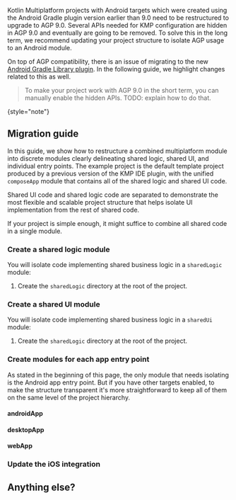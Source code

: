 [//]: # (title: Migrating a Kotlin Multiplatform project to support AGP 9.0)

Kotlin Multiplatform projects with Android targets which were created using the Android Gradle plugin version earlier than 9.0
need to be restructured to upgrade to AGP 9.0.
Several APIs needed for KMP configuration are hidden in AGP 9.0 and eventually are going to be removed.
To solve this in the long term, we recommend updating your project structure to isolate AGP usage to an Android module.

On top of AGP compatibility, there is an issue of migrating to the new [Android Gradle Library plugin](https://developer.android.com/kotlin/multiplatform/plugin).
In the following guide, we highlight changes related to this as well.

> To make your project work with AGP 9.0 in the short term, you can manually enable the hidden APIs.
> TODO: explain how to do that.
> 
{style="note"}

## Migration guide

In this guide, we show how to restructure a combined multiplatform module into discrete modules clearly delineating
shared logic, shared UI, and individual entry points.
The example project is the default template project produced by a previous version of the KMP IDE plugin,
with the unified `composeApp` module that contains all of the shared logic and shared UI code.

Shared UI code and shared logic code are separated to demonstrate the most flexible and scalable project structure
that helps isolate UI implementation from the rest of shared code.
<!-- TODO I'm still not sure when this is beneficial, need details here. --> 
If your project is simple enough, it might suffice to combine all shared code in a single module.

<!-- TODO: will people have access to the older template somewhere? Can we save it in a branch on GitHub or something so that
people could compare their own project and follow the instructions? -->

### Create a shared logic module

You will isolate code implementing shared business logic in a `sharedLogic` module:

1. Create the `sharedLogic` directory at the root of the project.

### Create a shared UI module

You will isolate code implementing shared business logic in a `sharedUi` module:

1. Create the `sharedLogic` directory at the root of the project.

### Create modules for each app entry point

As stated in the beginning of this page, the only module that needs isolating is the Android app entry point.
But if you have other targets enabled, to make the structure transparent it's more straightforward to keep all of them
on the same level of the project hierarchy.

#### androidApp

#### desktopApp

#### webApp

### Update the iOS integration

## Anything else?